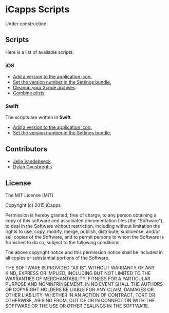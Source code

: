 # iCapps Scripts

Under construction

## Scripts

Here is a list of available scripts:

### iOS

- [Add a version to the application icon.](ruby/app_icon_version/)
- [Set the version number in the Settings bundle.](ruby/set_version_in_settings/)
- [Cleanup your Xcode archives](ruby/cleanup/)
- [Combine plists](ruby/combine_plists/)

### Swift

The scripts are written in **Swift**.

- [Add a version to the application icon.](swift/AppIcon.swift)
- [Set the version number in the Settings bundle.](swift/SettingsVersion.swift)

## Contributors

- [Jelle Vandebeeck](https://github.com/fousa)
- [Dylan Gyesbreghs](https://github.com/dylangyesbreghs)


## License

The MIT License (MIT)

Copyright (c) 2015 iCapps

Permission is hereby granted, free of charge, to any person obtaining a copy
of this software and associated documentation files (the "Software"), to deal
in the Software without restriction, including without limitation the rights
to use, copy, modify, merge, publish, distribute, sublicense, and/or sell
copies of the Software, and to permit persons to whom the Software is
furnished to do so, subject to the following conditions:

The above copyright notice and this permission notice shall be included in
all copies or substantial portions of the Software.

THE SOFTWARE IS PROVIDED "AS IS", WITHOUT WARRANTY OF ANY KIND, EXPRESS OR
IMPLIED, INCLUDING BUT NOT LIMITED TO THE WARRANTIES OF MERCHANTABILITY,
FITNESS FOR A PARTICULAR PURPOSE AND NONINFRINGEMENT. IN NO EVENT SHALL THE
AUTHORS OR COPYRIGHT HOLDERS BE LIABLE FOR ANY CLAIM, DAMAGES OR OTHER
LIABILITY, WHETHER IN AN ACTION OF CONTRACT, TORT OR OTHERWISE, ARISING FROM,
OUT OF OR IN CONNECTION WITH THE SOFTWARE OR THE USE OR OTHER DEALINGS IN
THE SOFTWARE.
